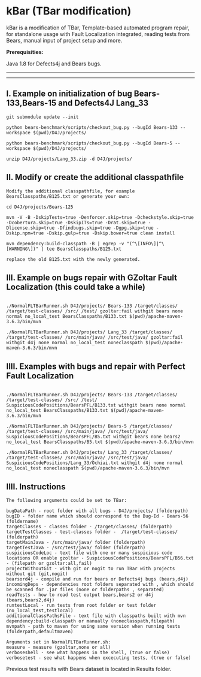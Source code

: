 # kBar (TBar modification)
kBar is a modification of TBar, Template-based automated program repair, for standalone usage with Fault Localization integrated, reading tests from Bears, manual input of project setup and more.


**Prerequisities:**

Java 1.8 for Defects4j and Bears bugs.



------


------------------------





I. Example on initialization of bug Bears-133,Bears-15 and Defects4J Lang_33
--------------
```
git submodule update --init

python bears-benchmark/scripts/checkout_bug.py --bugId Bears-133 --workspace $(pwd)/D4J/projects/

python bears-benchmark/scripts/checkout_bug.py --bugId Bears-5 --workspace $(pwd)/D4J/projects/

unzip D4J/projects/Lang_33.zip -d D4J/projects/

```

II. Modify or create the additional classpathfile
--------------
```
Modify the additional classpathfile, for example BearsClasspaths/B125.txt or generate your own:

cd D4J/projects/Bears-125

mvn -V -B -DskipTests=true -Denforcer.skip=true -Dcheckstyle.skip=true -Dcobertura.skip=true -DskipITs=true -Drat.skip=true -Dlicense.skip=true -Dfindbugs.skip=true -Dgpg.skip=true -Dskip.npm=true -Dskip.gulp=true -Dskip.bower=true clean install

mvn dependency:build-classpath -B | egrep -v "(^\[INFO\]|^\[WARNING\])" | tee BearsClasspaths/B125.txt

replace the old B125.txt with the newly generated.

```


III. Example on bugs repair with GZoltar Fault Localization (this could take a while)
--------------
```

./NormalFLTBarRunner.sh D4J/projects/ Bears-133 /target/classes/ /target/test-classes/ /src/ /test/ gzoltar:fail withgit bears none normal no_local_test BearsClasspaths/B133.txt $(pwd)/apache-maven-3.6.3/bin/mvn

./NormalFLTBarRunner.sh D4J/projects/ Lang_33 /target/classes/ /target/test-classes/ /src/main/java/ /src/test/java/ gzoltar:fail withgit d4j none normal no_local_test noneclasspath $(pwd)/apache-maven-3.6.3/bin/mvn

```



IIII. Examples with bugs and repair with Perfect Fault Localization
--------------
```

./NormalFLTBarRunner.sh D4J/projects/ Bears-133 /target/classes/ /target/test-classes/ /src/ /test/ SuspiciousCodePositions/BearsPFL/B133.txt withgit bears none normal no_local_test BearsClasspaths/B133.txt $(pwd)/apache-maven-3.6.3/bin/mvn

./NormalFLTBarRunner.sh D4J/projects/ Bears-5 /target/classes/ /target/test-classes/ /src/main/java/ /src/test/java/ SuspiciousCodePositions/BearsPFL/B5.txt withgit bears none bears2 no_local_test BearsClasspaths/B5.txt $(pwd)/apache-maven-3.6.3/bin/mvn

./NormalFLTBarRunner.sh D4J/projects/ Lang_33 /target/classes/ /target/test-classes/ /src/main/java/ /src/test/java/ SuspiciousCodePositions/Lang_33/Ochiai.txt withgit d4j none normal no_local_test noneclasspath $(pwd)/apache-maven-3.6.3/bin/mvn

```


IIII. Instructions
--------------
```
The following arguments could be set to TBar:

bugDataPath - root folder with all bugs - D4J/projects/ (folderpath)
bugID - folder name which should correspond to the Bug-Id - Bears-56 (foldername)
targetClasses - classes folder - /target/classes/ (folderpath)
targetTestClasses - test-classes folder -  /target/test-classes/ (folderpath)
targetMainJava - /src/main/java/ folder (folderpath)
targetTestJava - /src/test/java/ folder (folderpath)
suspiciousCodeLoc - text file with one or many suspicious code locations OR enable gzoltar - SuspiciousCodePositions/BearsPFL/B56.txt - (filepath or gzoltar:all,fail)
projectWithoutGit - with git or nogit to run TBar with projects without git (git,nogit)
bearsord4j - compile and run for bears or Defects4j bugs (bears,d4j)
incomingDeps - dependencies root folders separated with , which should be scanned for .jar files (none or folderpaths , separated)
readTests - how to read test output bears,bears2 or d4j (bears,bears2,d4j)
runtestLocal - run tests from root folder or test folder (no_local_test,testlocal)
additionalClassPathsFile - text file with classpaths built with mvn dependency:build-classpath or manually (noneclasspath,filepath)
mvnpath - path to maven for using same version when running tests (folderpath,defaultmaven)

Arguments set in NormalFLTBarRunner.sh:
measure - measure (gzoltar,none or all)
verboseshell - see what happens in the shell, (true or false)
verbosetest - see what happens when excecuting tests, (true or false)

```

Previous test results with Bears dataset is located in Results folder.
